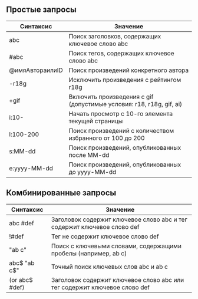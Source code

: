 ## Простые запросы

| Синтаксис       | Значение                                    |
| --------------- | ------------------------------------------- |
| abc             | Поиск заголовков, содержащих ключевое слово abc |
| #abc            | Поиск тегов, содержащих ключевое слово abc  |
| @имяАвтораилиID | Поиск произведений конкретного автора         |
| -r18g           | Исключить произведения с рейтингом r18g      |
| +gif            | Включить произведения с gif (допустимые условия: r18, r18g, gif, ai) |
| i:10-           | Начать просмотр с 10-го элемента текущей страницы |
| l:100-200       | Поиск произведений с количеством избранного от 100 до 200 |
| s:MM-dd         | Поиск произведений, опубликованных после MM-dd |
| e:yyyy-MM-dd    | Поиск произведений, опубликованных до yyyy-MM-dd |

## Комбинированные запросы

| Синтаксис        | Значение                                        |
| ---------------- | ----------------------------------------------- |
| abc #def         | Заголовок содержит ключевое слово abc и тег содержит ключевое слово def |
| !#def            | Тег не содержит ключевое слово def              |
| "ab c"           | Поиск с ключевыми словами, содержащими пробелы (например, ab c) |
| abc$ "ab c$"     | Точный поиск ключевых слов abc и ab c           |
| (or abc$ #def)   | Заголовок содержит ключевое слово abc или тег содержит ключевое слово def |
